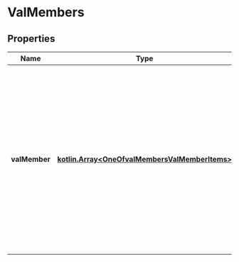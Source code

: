 # ValMembers

## Properties
Name | Type | Description | Notes
------------ | ------------- | ------------- | -------------
**valMember** | [**kotlin.Array&lt;OneOfvalMembersValMemberItems&gt;**](.md) | Business Term: Scheme Member Definition: Information about a Member of the Scheme. Purpose: To have enough information to be able to produce a Statement of Account indicating premium due. | 
